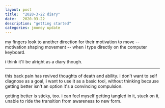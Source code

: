 ```yaml
---
layout: post
title:  "2020-3-22 diary"
date:   2020-03-22
description: "getting started"
categories: jmoney update
---
```


my fingers look to another direction
for their motivation to move --
motivation shaping movement --
when i type directly on the computer keyboard.

i think it'll be alright as a diary though.

---------------

this back pain has revived thoughts of death and ability. 
i don't want to self diagnose as a goal, i want to use it as a basic tool, without thinking
because getting better isn't an option it's a convincing compulsion.

getting better is sticky, too. i can feel myself getting tangled in it, stuck on it,
unable to ride the transition from awareness to new form.
